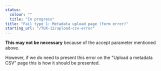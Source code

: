 ```yaml
---
status:
  colour: ""
  title: "In progress"
title: "Fail type 1: Metadata upload page (form error)"
starting_url: "/TUX-12/upload-csv-error"
---
```


**This may not be necessary** because of the accept parameter mentioned above.

However, if we do need to present this error on the "Upload a metadata CSV" page this is how it should be presented.

